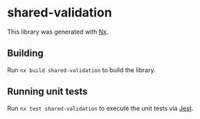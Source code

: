 # shared-validation

This library was generated with [Nx](https://nx.dev).

## Building

Run `nx build shared-validation` to build the library.

## Running unit tests

Run `nx test shared-validation` to execute the unit tests via [Jest](https://jestjs.io).
